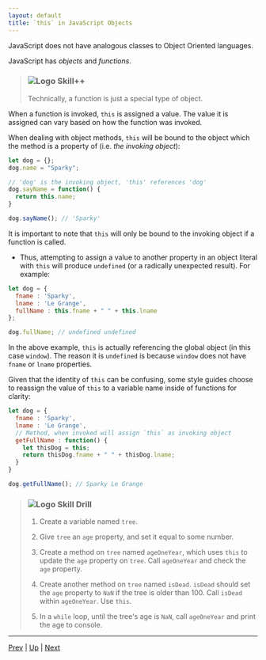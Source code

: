 ```yaml
---
layout: default
title: `this` in JavaScript Objects
---
```


JavaScript does not have analogous classes to Object Oriented languages.

JavaScript has *objects* and *functions*.

> ### ![Logo](http://skilldistillery.com/downloads/sd_logo.jpg) Skill++
> Technically, a function is just a special type of object.


When a function is invoked, `this` is assigned a value. The value it is assigned can vary based on how the function was invoked.

When dealing with object methods, `this` will be bound to the object which the method is a property of (i.e. *the invoking object*):

```javascript
let dog = {};
dog.name = "Sparky";

// 'dog' is the invoking object, 'this' references 'dog'
dog.sayName = function() {
  return this.name;
}

dog.sayName(); // 'Sparky'
```

It is important to note that `this` will only be bound to the invoking object if a function is called.
* Thus, attempting to assign a value to another property in an object literal with `this` will produce `undefined` (or a radically unexpected result). For example:

```javascript
let dog = {
  fname : 'Sparky',
  lname : 'Le Grange',
  fullName : this.fname + " " + this.lname
};

dog.fullName; // undefined undefined
```

In the above example, `this` is actually referencing the global object (in this case `window`). The reason it is `undefined` is because `window` does not have `fname` or `lname` properties.

Given that the identity of `this` can be confusing, some style guides choose to reassign the value of `this` to a variable name inside of functions for clarity:

```js
let dog = {
  fname : 'Sparky',
  lname : 'Le Grange',
  // Method, when invoked will assign `this` as invoking object
  getFullName : function() {
    let thisDog = this;
    return thisDog.fname + " " + thisDog.lname;
  }
}

dog.getFullName(); // Sparky Le Grange
```

> ### ![Logo](http://skilldistillery.com/downloads/sd_logo.jpg) Skill Drill
> 1. Create a variable named `tree`.  
>
> 1. Give `tree` an `age` property, and set it equal to some number.  
>
> 1. Create a method on `tree` named `ageOneYear`, which uses `this` to update the `age` property on `tree`. Call `ageOneYear` and check the `age` property.  
>
> 1. Create another method on `tree` named `isDead`. `isDead` should set the `age` property to `NaN` if the tree is older than 100. Call `isDead` within `ageOneYear`. Use `this`.  
>
> 1. In a `while` loop, until the tree's age is `NaN`, call `ageOneYear` and print the age to console.

<hr>

[Prev](objectMethods.md) | [Up](README.md) | [Next](modules.md)

